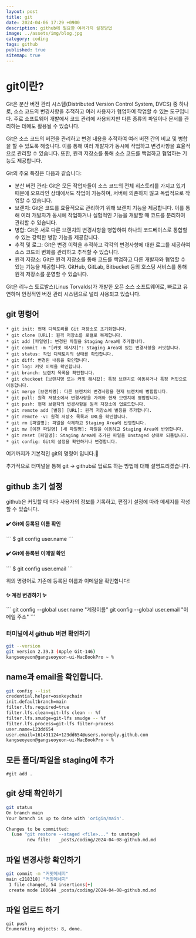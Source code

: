 ```yaml
---
layout: post
title: git
date: 2024-04-06 17:29 +0900
description: github에 필요한 여러가지 설정방법
image: ../assets/img/blog.jpg
category: coding
tags: github
published: true
sitemap: true
---
```




# git이란?<br />

Git은 분산 버전 관리 시스템(Distributed Version Control System, DVCS) 중 하나로, 소스 코드의 변경사항을 추적하고 여러 사용자가 협업하여 작업할 수 있는 도구입니다. 주로 소프트웨어 개발에서 코드 관리에 사용되지만 다른 종류의 파일이나 문서를 관리하는 데에도 활용될 수 있습니다.

Git은 소스 코드의 버전을 관리하고 변경 내용을 추적하여 여러 버전 간의 비교 및 병합을 할 수 있도록 해줍니다. 이를 통해 여러 개발자가 동시에 작업하고 변경사항을 효율적으로 관리할 수 있습니다. 또한, 원격 저장소를 통해 소스 코드를 백업하고 협업하는 기능도 제공합니다.

Git의 주요 특징은 다음과 같습니다:

* 분산 버전 관리: Git은 모든 작업자들이 소스 코드의 전체 히스토리를 가지고 있기 때문에 오프라인 상태에서도 작업이 가능하며, 서버에 의존하지 않고 독립적으로 작업할 수 있습니다.
* 브랜치: Git은 코드를 효율적으로 관리하기 위해 브랜치 기능을 제공합니다. 이를 통해 여러 개발자가 동시에 작업하거나 실험적인 기능을 개발할 때 코드를 분리하여 관리할 수 있습니다.
* 병합: Git은 서로 다른 브랜치의 변경사항을 병합하여 하나의 코드베이스로 통합할 수 있는 강력한 병합 기능을 제공합니다.
* 추적 및 로그: Git은 변경 이력을 추적하고 각각의 변경사항에 대한 로그를 제공하여 소스 코드의 변화를 관리하고 추적할 수 있습니다.
* 원격 저장소: Git은 원격 저장소를 통해 코드를 백업하고 다른 개발자와 협업할 수 있는 기능을 제공합니다. GitHub, GitLab, Bitbucket 등의 호스팅 서비스를 통해 원격 저장소를 운영할 수 있습니다.

Git은 리누스 토르발스(Linus Torvalds)가 개발한 오픈 소스 소프트웨어로, 빠르고 유연하며 안정적인 버전 관리 시스템으로 널리 사용되고 있습니다.



## git 명령어 
```
* git init: 현재 디렉토리를 Git 저장소로 초기화합니다.
* git clone [URL]: 원격 저장소를 로컬로 복제합니다.
* git add [파일명]: 변경된 파일을 Staging Area에 추가합니다.
* git commit -m "[커밋 메시지]": Staging Area에 있는 변경사항을 커밋합니다.
* git status: 작업 디렉토리의 상태를 확인합니다.
* git diff: 변경된 내용을 확인합니다.
* git log: 커밋 이력을 확인합니다.
* git branch: 브랜치 목록을 확인합니다.
* git checkout [브랜치명 또는 커밋 해시값]: 특정 브랜치로 이동하거나 특정 커밋으로 이동합니다.
* git merge [브랜치명]: 다른 브랜치의 변경사항을 현재 브랜치에 병합합니다.
* git pull: 원격 저장소에서 변경사항을 가져와 현재 브랜치에 병합합니다.
* git push: 현재 브랜치의 변경사항을 원격 저장소에 업로드합니다.
* git remote add [별칭] [URL]: 원격 저장소에 별칭을 추가합니다.
* git remote -v: 원격 저장소 목록과 URL을 확인합니다.
* git rm [파일명]: 파일을 삭제하고 Staging Area에 반영합니다.
* git mv [이전 파일명] [새 파일명]: 파일을 이동하고 Staging Area에 반영합니다.
* git reset [파일명]: Staging Area에 추가된 파일을 Unstaged 상태로 되돌립니다.
* git config: Git의 설정을 확인하거나 변경합니다.
```

여기까지가 기본적인 git의 명령어 입니다.🫠


추가적으로 터미널을 통해 git -> github로 업로드 하는 방법에 대해 설명드리곘습니다.

## github 초기 설정
github은 커밋할 때 마다 사용자의 정보를 기록하고, 편집기 설정에 따라 메세지를 작성할 수 있습니다.<br />

<h4>✔️ Git에 등록된 이름 확인</h4>
```
$ git config user.name
```   

<h4>✔️ Git에 등록된 이메일 확인</h4>
```
$ git config user.email
```

<p>위의 명령어로 기존에 등록된 이름과 이메일을 확인합니다!</p>

<h4>✨ 계정 변경하기 ✨</h4>
```
git config --global user.name "계정이름"
git config --global user.email "이메일 주소"
```

### 터미널에서 github 버전 확인하기
````bash
git --version
git version 2.39.3 (Apple Git-146)
kangseoyeon@gangseoyeon-ui-MacBookPro ~ % 
````

## name과 email을 확인합니다.
````bash
git config --list
credential.helper=osxkeychain
init.defaultbranch=main
filter.lfs.required=true
filter.lfs.clean=git-lfs clean -- %f
filter.lfs.smudge=git-lfs smudge -- %f
filter.lfs.process=git-lfs filter-process
user.name=123dd654
user.email=161431124+123dd654@users.noreply.github.com
kangseoyeon@gangseoyeon-ui-MacBookPro ~ % 
````

## 모든 폴더/파일을 staging에 추가
```
#git add .
```

## git 상태 확인하기
````bash
git status
On branch main
Your branch is up to date with 'origin/main'.

Changes to be committed:
  (use "git restore --staged <file>..." to unstage)
        new file:   _posts/coding/2024-04-08-github.md.md

````

## 파일 변경사항 확인하기
````bash
git commit -m "커밋메세지"
main c218318] "커밋메세지"
 1 file changed, 54 insertions(+)
 create mode 100644 _posts/coding/2024-04-08-github.md.md
````

## 파일 업로드 하기
````
git push
Enumerating objects: 8, done.
````

